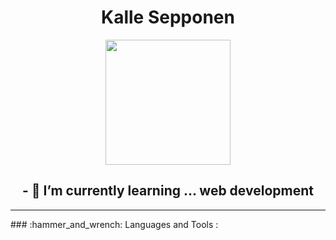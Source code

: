 

<!--
**Popeye822/Popeye822** is a ✨ _special_ ✨ repository because its `README.md` (this file) appears on your GitHub profile.
### Hi there 👋

Here are some ideas to get you started:

- 🔭 I’m currently working on ...
- 🌱 I’m currently learning ...
- 👯 I’m looking to collaborate on ...
- 🤔 I’m looking for help with ...
- 💬 Ask me about ...
- 📫 How to reach me: ...
- 😄 Pronouns: ...
- ⚡ Fun fact: ...
-->

<div id="header" align="center">
  <h1>Kalle Sepponen</h1>
  <img src="https://media.giphy.com/media/3kPDmoWdBpQPNhCnUG/giphy.gif" width="200" height="200" />
  <h2>- 🌱 I’m currently learning ... web development</h2>
</div>
<div>
  <hr>
  ### :hammer_and_wrench: Languages and Tools :
</div>

